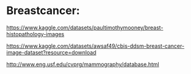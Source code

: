# Breastcancer:

https://www.kaggle.com/datasets/paultimothymooney/breast-histopathology-images

https://www.kaggle.com/datasets/awsaf49/cbis-ddsm-breast-cancer-image-dataset?resource=download

http://www.eng.usf.edu/cvprg/mammography/database.html

